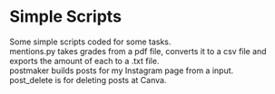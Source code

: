 # Simple Scripts
Some simple scripts coded for some tasks. <br/>
mentions.py takes grades from a pdf file, converts it to a csv file and exports the amount of each to a .txt file. <br/>
postmaker builds posts for my Instagram page from a input. <br/>
post_delete is for deleting posts at Canva. <br/>
